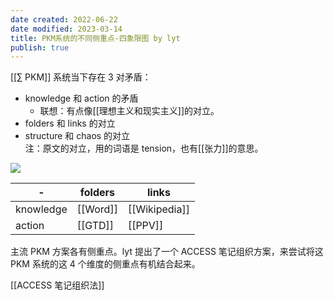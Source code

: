 ```yaml
---
date created: 2022-06-22
date modified: 2023-03-14
title: PKM系统的不同侧重点-四象限图 by lyt
publish: true
---
```


[[∑ PKM]] 系统当下存在 3 对矛盾：

- knowledge 和 action 的矛盾
	- 联想：有点像[[理想主义和现实主义]]的对立。
- folders 和 links 的对立
- structure 和 chaos 的对立  
注：原文的对立，用的词语是 tension，也有[[张力]]的意思。

![](https://img2.oldwinter.top/PKM系统的不同侧重点-四象限图%20by%20lyt_image_1.png)

| - | folders | links |
| --------- | -------- | ------- |
| knowledge | [[Word]] |[[Wikipedia]] |
| action | [[GTD]] |[[PPV]] |

主流 PKM 方案各有侧重点。lyt 提出了一个 ACCESS 笔记组织方案，来尝试将这 PKM 系统的这 4 个维度的侧重点有机结合起来。

[[ACCESS 笔记组织法]]